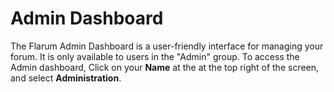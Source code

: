 # Admin Dashboard

The Flarum Admin Dashboard is a user-friendly interface for managing your forum. It is only available to users in the "Admin" group. To access the Admin dashboard, Click on your **Name** at the at the top right of the screen, and select **Administration**.
